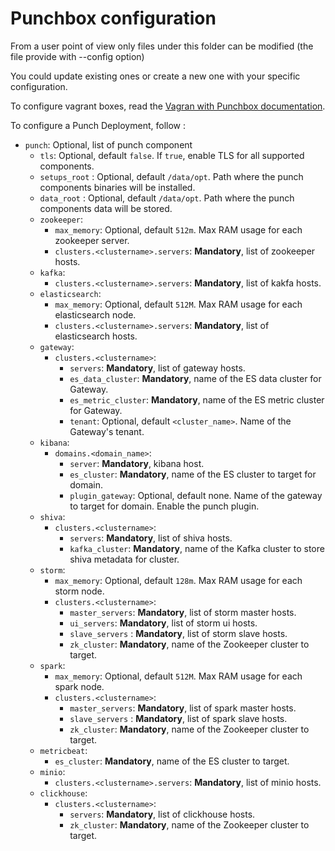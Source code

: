 # Punchbox configuration 

From a user point of view only files under this folder can be modified (the file provide with --config option)

You could update existing ones or create a new one with your specific configuration.

To configure vagrant boxes, read the [Vagran with Punchbox documentation](../punch/vagrant/README.md).

To configure a Punch Deployment, follow :

- `punch`: Optional, list of punch component  
    - `tls`: Optional, default `false`. If `true`, enable TLS for all supported components.
    - `setups_root` : Optional, default `/data/opt`. Path where the punch components binaries will be installed.
    - `data_root` : Optional, default `/data/opt`. Path where the punch components data will be stored.
    - `zookeeper`:
        - `max_memory`: Optional, default `512m`. Max RAM usage for each zookeeper server.
        - `clusters.<clustername>.servers`: **Mandatory**, list of zookeeper hosts.
    - `kafka`:
        - `clusters.<clustername>.servers`:  **Mandatory**, list of kakfa hosts.
    - `elasticsearch`:
        - `max_memory`: Optional, default `512M`. Max RAM usage for each elasticsearch node.
        - `clusters.<clustername>.servers`: **Mandatory**, list of elasticsearch hosts.
    - `gateway`:
        - `clusters.<clustername>`:
            - `servers`: **Mandatory**, list of gateway hosts.
            - `es_data_cluster`: **Mandatory**, name of the ES data cluster for Gateway.
            - `es_metric_cluster`: **Mandatory**, name of the ES metric cluster for Gateway.              
            - `tenant`: Optional, default `<cluster_name>`. Name of the Gateway's tenant.
    - `kibana`: 
        - `domains.<domain_name>`:
            - `server`: **Mandatory**, kibana host.
            - `es_cluster`: **Mandatory**, name of the ES cluster to target for domain.
            - `plugin_gateway`: Optional, default none. Name of the gateway to target for domain. Enable the punch plugin.
    - `shiva`:
        - `clusters.<clustername>`:
            - `servers`: **Mandatory**, list of shiva hosts.
            - `kafka_cluster`: **Mandatory**, name of the Kafka cluster to store shiva metadata for cluster.
    - `storm`:
        - `max_memory`: Optional, default `128m`. Max RAM usage for each storm node.
        - `clusters.<clustername>`:
            - `master_servers`: **Mandatory**, list of storm master hosts.
            - `ui_servers`: **Mandatory**, list of storm ui hosts.
            - `slave_servers` : **Mandatory**, list of storm slave hosts.
            - `zk_cluster`: **Mandatory**, name of the Zookeeper cluster to target.
    -  `spark`:
        - `max_memory`: Optional, default `512M`. Max RAM usage for each spark node.
        - `clusters.<clustername>`:
            - `master_servers`: **Mandatory**, list of spark master hosts.
            - `slave_servers` : **Mandatory**, list of spark slave hosts.
            - `zk_cluster`: **Mandatory**, name of the Zookeeper cluster to target.
    - `metricbeat`:
        - `es_cluster`: **Mandatory**, name of the ES cluster to target.
    - `minio`:
        - `clusters.<clustername>.servers`: **Mandatory**, list of minio hosts.
    - `clickhouse`:
        - `clusters.<clustername>`:
            - `servers`: **Mandatory**, list of clickhouse hosts.
            - `zk_cluster`: **Mandatory**, name of the Zookeeper cluster to target.
